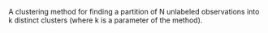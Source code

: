 A clustering method for finding a partition of N unlabeled observations into k distinct clusters (where k is a parameter of the method).
